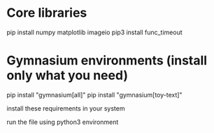 # Core libraries
pip install numpy matplotlib imageio
pip3 install func_timeout

# Gymnasium environments (install only what you need)
pip install "gymnasium[all]"
pip install "gymnasium[toy-text]"


install these requirements in your system 

run the file using python3 environment

